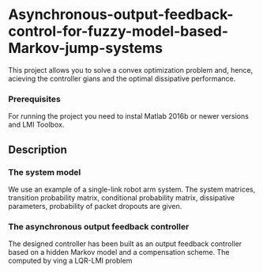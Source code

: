# Asynchronous-output-feedback-control-for-fuzzy-model-based-Markov-jump-systems
This project allows you to solve a convex optimization problem and, hence, acieving the controller gians and the optimal dissipative performance. 
### Prerequisites
For running the project you need to instal Matlab 2016b or newer versions and LMI Toolbox. 
## Description
### The system model
We use an example of a single-link robot arm system. The system matrices, transition probability matrix, conditional probability matrix, dissipative parameters, probability of packet dropouts are given.
### The asynchronous output feedback controller
The designed controller has been built as an output feedback controller based on a hidden Markov model and a compensation scheme. The computed by ving a LQR-LMI problem
